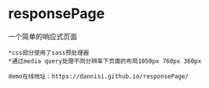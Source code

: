 # responsePage
一个简单的响应式页面

    *css部分使用了sass预处理器
    *通过media query处理不同分辨率下页面的布局1050px 760px 360px
    
    demo在线地址：https://dannisi.github.io/responsePage/
